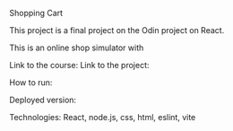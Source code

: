 Shopping Cart

This project is a final project on the Odin project on React. 

This is an online shop simulator with 

Link to the course: 
Link to the project:

How to run: 

Deployed version: 

Technologies: React, node.js, css, html, eslint, vite